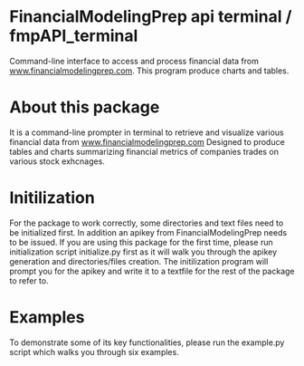# FinancialModelingPrep api terminal / fmpAPI_terminal
Command-line interface to access and process financial data from www.financialmodelingprep.com. 
This program produce charts and tables.

# About this package
It is a command-line prompter in terminal to retrieve and visualize various financial data from www.financialmodelingprep.com
Designed to produce tables and charts summarizing financial metrics of companies trades on various stock exhcnages. 

# Initilization
For the package to work correctly, some directories and text files need to be initialized first. In addition an apikey from 
FinancialModelingPrep needs to be issued. If you are using this package for the first time, please run initialization script initialize.py first 
as it will walk you through the apikey generation and directories/files creation. The initilization program will prompt you for the apikey and write it to a textfile for the rest of the package to refer to. 

# Examples
To demonstrate some of its key functionalities, please run the example.py script which walks you through six examples.
